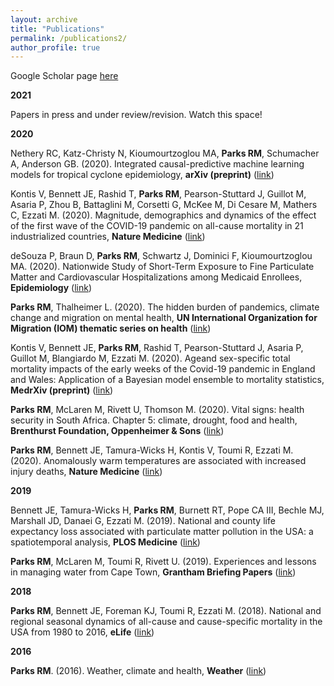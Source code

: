 ```yaml
---
layout: archive
title: "Publications"
permalink: /publications2/
author_profile: true
---
```


Google Scholar page <a href='https://scholar.google.ch/citations?user=5aU5eEAAAAAJ&hl=en' target="_blank">here</a>

<b>2021</b>

Papers in press and under review/revision. Watch this space!

<b>2020</b>

Nethery RC, Katz-Christy N, Kioumourtzoglou MA, <b>Parks RM</b>, Schumacher A, Anderson GB. (2020). Integrated causal-predictive machine learning models for tropical cyclone epidemiology, <b>arXiv (preprint)</b> (<a href='https://arxiv.org/abs/2010.11330' target="_blank">link</a>)

Kontis V, Bennett JE, Rashid T, <b>Parks RM</b>, Pearson-Stuttard J, Guillot M, Asaria P, Zhou B, Battaglini M, Corsetti G, McKee M, Di Cesare M, Mathers C, Ezzati M. (2020). Magnitude, demographics and dynamics of the effect of the first wave of the COVID-19 pandemic on all-cause mortality in 21 industrialized countries, <b>Nature Medicine</b> (<a href='https://doi.org/10.1038/s41591-020-1112-0' target="_blank">link</a>)

deSouza P, Braun D, <b>Parks RM</b>, Schwartz J, Dominici F, Kioumourtzoglou MA. (2020). Nationwide Study of Short-Term Exposure to Fine Particulate Matter and Cardiovascular Hospitalizations among Medicaid Enrollees, <b>Epidemiology</b> (<a href='https://doi.org/10.1097/EDE.0000000000001265' target="_blank">link</a>)

<b>Parks RM</b>, Thalheimer L. (2020). The hidden burden of pandemics, climate change and migration on mental health, <b>UN International Organization for Migration (IOM) thematic series on health</b> (<a href='https://environmentalmigration.iom.int/blogs/hidden-burden-pandemics-climate-change-and-migration-mental-health' target="_blank">link</a>)

Kontis V, Bennett JE, <b>Parks RM</b>, Rashid T, Pearson-Stuttard J, Asaria P, Guillot M, Blangiardo M, Ezzati M. (2020). Ageand sex-specific total mortality impacts of the early weeks of the Covid-19 pandemic in England and Wales: Application of a Bayesian model ensemble to mortality statistics, <b>MedrXiv (preprint)</b> (<a href='https://www.medrxiv.org/content/10.1101/2020.05.20.20107680v1' target="_blank">link</a>)

<b>Parks RM</b>, McLaren M, Rivett U, Thomson M. (2020). Vital signs: health security in South Africa. Chapter 5:
climate, drought, food and health, <b>Brenthurst Foundation, Oppenheimer & Sons</b> (<a href='https://www.thebrenthurstfoundation.org/books-publications/vital-signs-health-security-in-south-africa/' target="_blank">link</a>)

<b>Parks RM</b>, Bennett JE, Tamura-Wicks H, Kontis V, Toumi R, Ezzati M. (2020). Anomalously warm temperatures are
associated with increased injury deaths, <b>Nature Medicine</b> (<a href='https://www.nature.com/articles/s41591-019-0721-y' target="_blank">link</a>)

<b>2019</b>

Bennett JE, Tamura-Wicks H, <b>Parks RM</b>, Burnett RT, Pope CA III, Bechle MJ, Marshall JD, Danaei G, Ezzati M.
(2019). National and county life expectancy loss associated with particulate matter pollution in the USA: a spatiotemporal analysis, <b>PLOS Medicine</b> (<a href='https://doi.org/10.1371/journal.pmed.1002856' target="_blank">link</a>)

<b>Parks RM</b>, McLaren M, Toumi R, Rivett U. (2019). Experiences and lessons in managing water from Cape Town, <b>Grantham Briefing Papers</b> (<a href='https://bit.ly/2Uu9oAh' target="_blank">link</a>)

<b>2018</b>

<b>Parks RM</b>, Bennett JE, Foreman KJ, Toumi R, Ezzati M. (2018). National and regional seasonal dynamics of all-cause and cause-specific mortality in the USA from 1980 to 2016, <b>eLife</b> (<a href='https://doi.org/10.7554/eLife.35500' target="_blank">link</a>)
 
<b>2016</b>

<b>Parks RM</b>. (2016). Weather, climate and health, <b>Weather</b> (<a href='https://doi.org/10.1002/wea.2752' target="_blank">link</a>)
